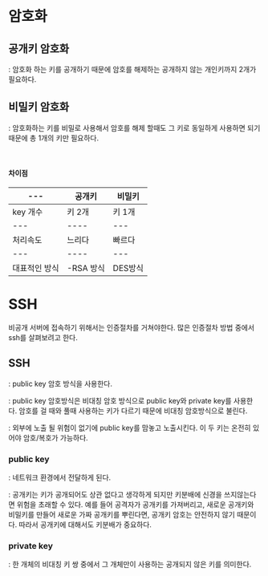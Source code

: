 # 암호화

## 공개키 암호화
: 암호화 하는 키를 공개하기 때문에 암호를 해제하는 공개하지 않는 개인키까지 2개가 필요하다.

## 비밀키 암호화
: 암호화하는 키를 비밀로 사용해서 암호를 해제 할때도 그 키로 동일하게 사용하면 되기 때문에 총 1개의 키만 필요하다.

<br>

#### 차이점
---|공개키 | 비밀키
---|----|---
key 개수|키 2개 | 키 1개
---|----|---
처리속도|느리다 | 빠르다
---|----|---
대표적인 방식|-RSA 방식 | DES방식


# SSH
비공개 서버에 접속하기 위해서는 인증절차를 거쳐야한다. 많은 인증절차 방법 중에서 ssh를 살펴보려고 한다. <br>

## SSH
: public key 암호 방식을 사용한다.

: public key 암호방식은 비대칭 암호 방식으로 public key와 private key를 사용한다. 암호를 걸 때와 풀때 사용하는 키가 다르기 때문에 비대칭 암호방식으로 불린다.

: 외부에 노출 될 위험이 없기에 public key를 맘놓고 노출시킨다.  이 두 키는 온전히 있어야 암호/복호가 가능하다.<br>

### public key
: 네트워크 환경에서 전달하게 된다.

: 공개키는 키가 공개되어도 상관 없다고 생각하게 되지만 키분배에 신경을 쓰지않는다면 위험을 초래할 수 있다.
예를 들어 공격자가 공개키를 가져버리고, 새로운 공개키와 비밀키를 만들어 새로운 가짜 공개키를 뿌린다면, 공개키 암호는 안전하지 않기 때문이다. 따라서 공개키에 대해서도 키분배가 중요하다.
<br>

### private key
: 한 개체의 비대칭 키 쌍 중에서 그 개체만이 사용하는 공개되지 않은 키를 의미한다. 
